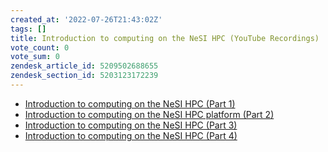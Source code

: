 ```yaml
---
created_at: '2022-07-26T21:43:02Z'
tags: []
title: Introduction to computing on the NeSI HPC (YouTube Recordings)
vote_count: 0
vote_sum: 0
zendesk_article_id: 5209502688655
zendesk_section_id: 5203123172239
---
```


- [Introduction to computing on the NeSI HPC (Part 1)](https://www.youtube.com/watch?v=RrFAb8Atsc0&list=PLvbRzoDQPkuFsIzAWaIiYgs-kConq-Hjw)
- [Introduction to computing on the NeSI HPC platform (Part 2)](https://www.youtube.com/watch?v=8TNcFZvXSao&list=PLvbRzoDQPkuFsIzAWaIiYgs-kConq-Hjw&index=2)
- [Introduction to computing on the NeSI HPC (Part 3)](https://www.youtube.com/watch?v=0Vw4b7yY8o8&list=PLvbRzoDQPkuFsIzAWaIiYgs-kConq-Hjw&index=3)
- [Introduction to computing on the NeSI HPC (Part 4)](https://www.youtube.com/watch?v=kXf6RkRQ6tU&list=PLvbRzoDQPkuFsIzAWaIiYgs-kConq-Hjw&index=4)
